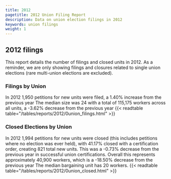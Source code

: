 ```yaml
---
title: 2012
pagetitle: 2012 Union Filing Report
description: Data on union election filings in 2012
keywords: union filings
weight: 1
---
```


## 2012 filings

This report details the number of filings and closed units in 2012. As a reminder, we are only showing filings and closures related to single union elections (rare multi-union elections are excluded).

### Filings by Union
In 2012 1,950 petitions for new units were filed, a 1.40% increase from the previous year The median size was 24 with a total of 115,175 workers across all units, a -3.62% decrease from the previous year
{{< readtable table="/tables/reports/2012/0union_filings.html" >}}

### Closed Elections by Union
In 2012 1,994 petitions for new units were closed (this includes petitions where no election was ever held), with 41.17% closed with a certification order, creating 821 total new units. This was a -0.73% decrease from the previous year in successful union certifications. Overall this represents approximately 40,900 workers, which is a -18.50% decrease from the previous year The median bargaining unit has 20 workers.
{{< readtable table="/tables/reports/2012/0union_closed.html" >}}
